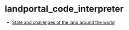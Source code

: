 # landportal_code_interpreter

* [State and challenges of the land around the world](https://htmlpreview.github.io/?https://raw.githubusercontent.com/asanchez75/landportal_code_interpreter/main/Land%20Indicators%20-%20EDA%20for%20%20state%20and%20challenges%20of%20the%20land%20.html)


